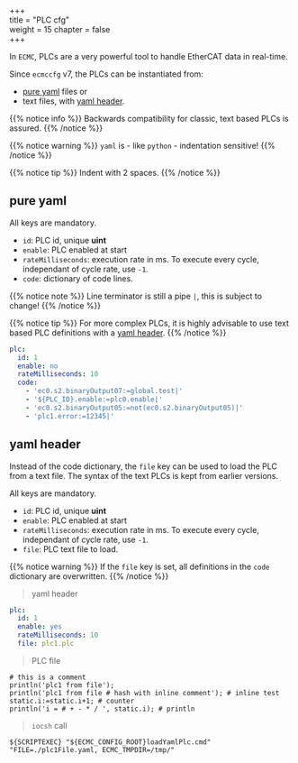 +++  
title = "PLC cfg"   
weight = 15
chapter = false  
+++  

In `ECMC`, PLCs are a very powerful tool to handle EtherCAT data in real-time.

Since `ecmccfg` v7, the PLCs can be instantiated from:
- [pure yaml](#pure-yaml) files or
- text files, with [yaml header](#yaml-header).

{{% notice info %}}
Backwards compatibility for classic, text based PLCs is assured.
{{% /notice %}}

{{% notice warning %}}
`yaml` is - like `python` - indentation sensitive!
{{% /notice %}}

{{% notice tip %}}
Indent with 2 spaces.
{{% /notice %}}

## pure yaml

All keys are mandatory.

- `id`: PLC id, unique **uint**
- `enable`: PLC enabled at start
- `rateMilliseconds`: execution rate in ms. To execute every cycle, independant of cycle rate, use `-1`.
- `code`: dictionary of code lines.

{{% notice note %}}
Line terminator is still a pipe `|`, this is subject to change!
{{% /notice %}}

{{% notice tip %}}
For more complex PLCs, it is highly advisable to use text based PLC definitions with a [yaml header](#yaml-header).
{{% /notice %}}

```yaml
plc:
  id: 1
  enable: no
  rateMilliseconds: 10
  code:
    - 'ec0.s2.binaryOutput07:=global.test|'
    - '${PLC_ID}.enable:=plc0.enable|'
    - 'ec0.s2.binaryOutput05:=not(ec0.s2.binaryOutput05)|'
    - 'plc1.error:=12345|'
```

## yaml header
Instead of the code dictionary, the `file` key can be used to load the PLC from a text file.
The syntax of the text PLCs is kept from earlier versions.

All keys are mandatory.

- `id`: PLC id, unique **uint**
- `enable`: PLC enabled at start
- `rateMilliseconds`: execution rate in ms. To execute every cycle, independant of cycle rate, use `-1`.
- `file`: PLC text file to load.

{{% notice warning %}}
If the `file` key is set, all definitions in the `code` dictionary are overwritten.
{{% /notice %}}

> yaml header
```yaml
plc:
  id: 1
  enable: yes
  rateMilliseconds: 10
  file: plc1.plc
```

> PLC file
```shell
# this is a comment
println('plc1 from file');
println('plc1 from file # hash with inline comment'); # inline test
static.i:=static.i+1; # counter
println('i = # + - * / ', static.i); # println
```

> `iocsh` call
```shell
${SCRIPTEXEC} "${ECMC_CONFIG_ROOT}loadYamlPlc.cmd" "FILE=./plc1File.yaml, ECMC_TMPDIR=/tmp/"
```
